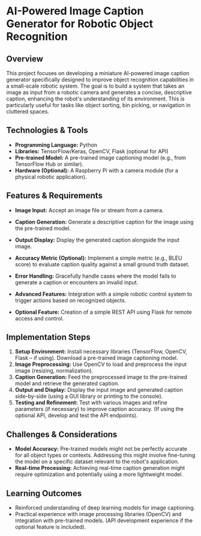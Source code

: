 # AI-Powered Image Caption Generator for Robotic Object Recognition

## Overview
This project focuses on developing a miniature AI-powered image caption generator specifically designed to improve object recognition capabilities in a small-scale robotic system.  The goal is to build a system that takes an image as input from a robotic camera and generates a concise, descriptive caption, enhancing the robot's understanding of its environment. This is particularly useful for tasks like object sorting, bin picking, or navigation in cluttered spaces.

## Technologies & Tools
- **Programming Language:** Python
- **Libraries:** TensorFlow/Keras, OpenCV, Flask (optional for API)
- **Pre-trained Model:**  A pre-trained image captioning model (e.g., from TensorFlow Hub or similar).
- **Hardware (Optional):**  A Raspberry Pi with a camera module (for a physical robotic application).


## Features & Requirements
- **Image Input:** Accept an image file or stream from a camera.
- **Caption Generation:** Generate a descriptive caption for the image using the pre-trained model.
- **Output Display:** Display the generated caption alongside the input image.
- **Accuracy Metric (Optional):** Implement a simple metric (e.g., BLEU score) to evaluate caption quality against a small ground truth dataset.
- **Error Handling:** Gracefully handle cases where the model fails to generate a caption or encounters an invalid input.

- **Advanced Features:**  Integration with a simple robotic control system to trigger actions based on recognized objects.
- **Optional Feature:** Creation of a simple REST API using Flask for remote access and control.


## Implementation Steps
1. **Setup Environment:** Install necessary libraries (TensorFlow, OpenCV, Flask – if using). Download a pre-trained image captioning model.
2. **Image Preprocessing:** Use OpenCV to load and preprocess the input image (resizing, normalization).
3. **Caption Generation:** Feed the preprocessed image to the pre-trained model and retrieve the generated caption.
4. **Output and Display:** Display the input image and generated caption side-by-side (using a GUI library or printing to the console).
5. **Testing and Refinement:** Test with various images and refine parameters (if necessary) to improve caption accuracy.  (If using the optional API, develop and test the API endpoints).


## Challenges & Considerations
- **Model Accuracy:** Pre-trained models might not be perfectly accurate for all object types or contexts. Addressing this might involve fine-tuning the model on a specific dataset relevant to the robot's application.
- **Real-time Processing:**  Achieving real-time caption generation might require optimization and potentially using a more lightweight model.


## Learning Outcomes
- Reinforced understanding of deep learning models for image captioning.
- Practical experience with image processing libraries (OpenCV) and integration with pre-trained models.  (API development experience if the optional feature is included).

